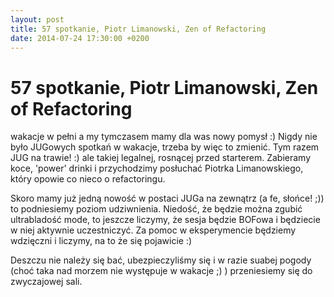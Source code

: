 ```yaml
---
layout: post
title: 57 spotkanie, Piotr Limanowski, Zen of Refactoring
date: 2014-07-24 17:30:00 +0200
---
```

# 57 spotkanie, Piotr Limanowski, Zen of Refactoring

<p>wakacje w pełni a my tymczasem mamy dla was nowy pomysł :) Nigdy nie było JUGowych spotkań w wakacje, trzeba by więc to zmienić. Tym razem JUG na trawie! :) ale takiej legalnej, rosnącej przed starterem. Zabieramy koce, 'power' drinki i przychodzimy posłuchać Piotrka Limanowskiego, który opowie co nieco o refactoringu.</p> <p>Skoro mamy już jedną nowość w postaci JUGa na zewnątrz (a fe, słońce! ;)) to podniesiemy poziom udziwnienia. Niedość, że będzie można zgubić ultrabladość mode, to jeszcze liczymy, że sesja będzie BOFowa i będziecie w niej aktywnie uczestniczyć. Za pomoc w eksperymencie będziemy wdzięczni i liczymy, na to że się pojawicie :)</p> <p>Deszczu nie należy się bać, ubezpieczyliśmy się i w razie suabej pogody (choć taka nad morzem nie występuje w wakacje ;) ) przeniesiemy się do zwyczajowej sali.</p>

